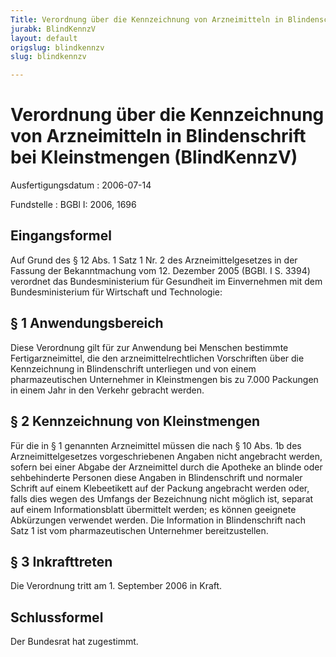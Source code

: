 ```yaml
---
Title: Verordnung über die Kennzeichnung von Arzneimitteln in Blindenschrift bei Kleinstmengen
jurabk: BlindKennzV
layout: default
origslug: blindkennzv
slug: blindkennzv

---
```


# Verordnung über die Kennzeichnung von Arzneimitteln in Blindenschrift bei Kleinstmengen (BlindKennzV)

Ausfertigungsdatum
:   2006-07-14

Fundstelle
:   BGBl I: 2006, 1696



## Eingangsformel

Auf Grund des § 12 Abs. 1 Satz 1 Nr. 2 des Arzneimittelgesetzes in der
Fassung der Bekanntmachung vom 12. Dezember 2005 (BGBl. I S. 3394)
verordnet das Bundesministerium für Gesundheit im Einvernehmen mit dem
Bundesministerium für Wirtschaft und Technologie:


## § 1 Anwendungsbereich

Diese Verordnung gilt für zur Anwendung bei Menschen bestimmte
Fertigarzneimittel, die den arzneimittelrechtlichen Vorschriften über
die Kennzeichnung in Blindenschrift unterliegen und von einem
pharmazeutischen Unternehmer in Kleinstmengen bis zu 7.000 Packungen
in einem Jahr in den Verkehr gebracht werden.


## § 2 Kennzeichnung von Kleinstmengen

Für die in § 1 genannten Arzneimittel müssen die nach § 10 Abs. 1b des
Arzneimittelgesetzes vorgeschriebenen Angaben nicht angebracht werden,
sofern bei einer Abgabe der Arzneimittel durch die Apotheke an blinde
oder sehbehinderte Personen diese Angaben in Blindenschrift und
normaler Schrift auf einem Klebeetikett auf der Packung angebracht
werden oder, falls dies wegen des Umfangs der Bezeichnung nicht
möglich ist, separat auf einem Informationsblatt übermittelt werden;
es können geeignete Abkürzungen verwendet werden. Die Information in
Blindenschrift nach Satz 1 ist vom pharmazeutischen Unternehmer
bereitzustellen.


## § 3 Inkrafttreten

Die Verordnung tritt am 1. September 2006 in Kraft.


## Schlussformel

Der Bundesrat hat zugestimmt.

